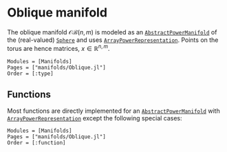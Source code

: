 # Oblique manifold

The oblique manifold $\mathcal{OB}(n,m)$ is modeled as an [`AbstractPowerManifold`](@ref) of the (real-valued) [`Sphere`](@ref) and uses [`ArrayPowerRepresentation`](@ref).
Points on the torus are hence matrices, $x ∈ ℝ^{n,m}$.

```@autodocs
Modules = [Manifolds]
Pages = ["manifolds/Oblique.jl"]
Order = [:type]
```

## Functions

Most functions are directly implemented for an [`AbstractPowerManifold`](@ref) with [`ArrayPowerRepresentation`](@ref) except the following special cases:

```@autodocs
Modules = [Manifolds]
Pages = ["manifolds/Oblique.jl"]
Order = [:function]
```
